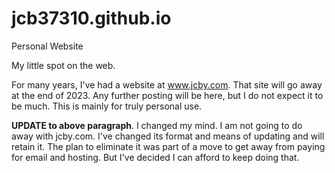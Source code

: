 # jcb37310.github.io
Personal Website

My little spot on the web.

For many years, I've had a website at www.jcby.com. That site will go away at the end of 2023. Any further posting will be here, but I do not expect it to be much. This is mainly for truly personal use.

**UPDATE to above paragraph**. I changed my mind. I am not going to do away with jcby.com. I've changed its format and means of updating and will retain it. The plan to eliminate it was part of a move to get away from paying for email and hosting. But I've decided I can afford to keep doing that. 
